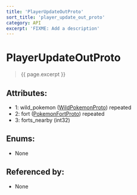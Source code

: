 ```yaml
---
title: 'PlayerUpdateOutProto'
sort_title: 'player_update_out_proto'
category: API
excerpt: 'FIXME: Add a description'
---
```


[comment]: <> (THIS PART IS GENERATED - AKA DON'T EDIT THIS PART MANUALLY)

# PlayerUpdateOutProto

> {{ page.excerpt }}

## Attributes:

- 1: wild_pokemon ([WildPokemonProto](../WildPokemonProto/)) repeated
- 2: fort ([PokemonFortProto](../PokemonFortProto/)) repeated
- 3: forts_nearby (int32)

## Enums:

- None

## Referenced by:

- None

[comment]: <> (YOU CAN EDIT AFTER THIS)

